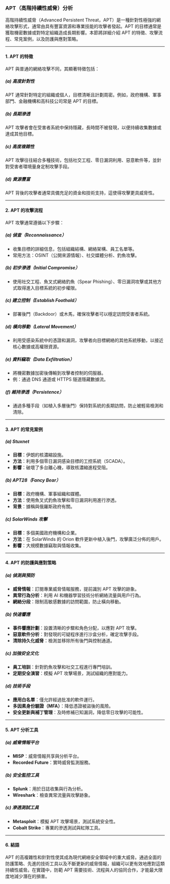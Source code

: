 ### **APT（高階持續性威脅）分析**

高階持續性威脅（Advanced Persistent Threat，APT）是一種針對性極強的網絡攻擊形式，通常由具有豐富資源和專業技能的攻擊者發起。APT 的目標通常是獲取機密數據或對特定組織造成長期影響。本節將詳細介紹 APT 的特徵、攻擊流程、常見案例，以及防護與應對策略。

---

#### **1. APT 的特徵**
APT 與普通的網絡攻擊不同，其顯著特徵包括：

##### **(a) 高度針對性**
APT 通常針對特定的組織或個人，目標清晰且計劃周密。例如，政府機構、軍事部門、金融機構和高科技公司常是 APT 的目標。

##### **(b) 長期滲透**
APT 攻擊者會在受害者系統中保持隱藏，長時間不被發現，以便持續收集數據或達成其他目標。

##### **(c) 高度複雜性**
APT 攻擊往往結合多種技術，包括社交工程、零日漏洞利用、惡意軟件等，並針對受害者環境量身定制攻擊手段。

##### **(d) 資源豐富**
APT 背後的攻擊者通常具備充足的資金和技術支持，這使得攻擊更具威脅性。

---

#### **2. APT 的攻擊流程**

APT 攻擊通常遵循以下步驟：

##### **(a) 偵查（Reconnaissance）**
- 收集目標的詳細信息，包括組織結構、網絡架構、員工名單等。
- 常用方法：OSINT（公開來源情報）、社交媒體分析、釣魚攻擊。

##### **(b) 初步滲透（Initial Compromise）**
- 使用社交工程、魚叉式網絡釣魚（Spear Phishing）、零日漏洞攻擊或其他方式取得進入目標系統的初步權限。

##### **(c) 建立控制（Establish Foothold）**
- 部署後門（Backdoor）或木馬，確保攻擊者可以穩定訪問受害者系統。

##### **(d) 橫向移動（Lateral Movement）**
- 利用受感染系統中的憑證和漏洞，攻擊者向目標網絡的其他系統移動，以接近核心數據或高權限資源。

##### **(e) 資料竊取（Data Exfiltration）**
- 將機密數據加密後傳輸到攻擊者控制的伺服器。
- 例：通過 DNS 通道或 HTTPS 隧道隱藏數據流。

##### **(f) 維持滲透（Persistence）**
- 通過多種手段（如植入多層後門）保持對系統的長期訪問，防止被輕易檢測和清除。

---

#### **3. APT 的常見案例**

##### **(a) Stuxnet**
- **目標**：伊朗的核濃縮設施。
- **方法**：利用多個零日漏洞感染目標的工控系統（SCADA）。
- **影響**：破壞了多台離心機，導致核濃縮進程受阻。

##### **(b) APT28（Fancy Bear）**
- **目標**：政府機構、軍事組織和媒體。
- **方法**：使用魚叉式釣魚攻擊和零日漏洞利用進行滲透。
- **背景**：據稱與俄羅斯政府有關。

##### **(c) SolarWinds 攻擊**
- **目標**：多個美國政府機構和企業。
- **方法**：在 SolarWinds 的 Orion 軟件更新中植入後門，攻擊廣泛分佈的用戶。
- **影響**：大規模數據竊取與情報收集。

---

#### **4. APT 的防護與應對策略**

##### **(a) 偵測與預防**
- **威脅情報**：訂閱專業威脅情報服務，提前識別 APT 攻擊的跡象。
- **異常行為分析**：利用 AI 和機器學習技術分析網絡流量與用戶行為。
- **網絡分段**：限制高敏感數據的訪問範圍，防止橫向移動。

##### **(b) 快速響應**
- **事件響應計劃**：設置清晰的步驟和角色分配，以應對 APT 攻擊。
- **惡意軟件分析**：對發現的可疑程序進行沙盒分析，確定攻擊手段。
- **清除持久化威脅**：檢測並移除所有後門與控制通道。

##### **(c) 加強安全文化**
- **員工培訓**：針對釣魚攻擊和社交工程進行專門培訓。
- **定期安全演習**：模擬 APT 攻擊場景，測試組織的應對能力。

##### **(d) 技術手段**
- **應用白名單**：僅允許經過批准的軟件運行。
- **多因素身份驗證（MFA）**：降低憑證被盜後的風險。
- **安全更新與補丁管理**：及時修補已知漏洞，降低零日攻擊的可能性。

---

#### **5. APT 分析工具**

##### **(a) 威脅情報平台**
- **MISP**：威脅情報共享與分析平台。
- **Recorded Future**：實時威脅監測服務。

##### **(b) 安全監控工具**
- **Splunk**：用於日誌收集與行為分析。
- **Wireshark**：檢查異常流量與攻擊跡象。

##### **(c) 滲透測試工具**
- **Metasploit**：模擬 APT 攻擊場景，測試系統安全性。
- **Cobalt Strike**：專業的滲透測試與紅隊工具。

---

#### **6. 結語**

APT 的高複雜性和針對性使其成為現代網絡安全領域中的重大威脅。通過全面的防護策略、先進的技術工具以及不斷更新的威脅情報，組織可以更有效地應對這類持續性威脅。在實踐中，防範 APT 需要技術、流程與人的協同合作，才能最大限度地減少潛在的損害。